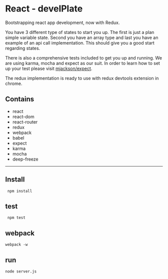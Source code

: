 <!--
@Author: Andreee Ray <develdoe>
@Date:   2017-03-10T00:42:05+01:00
@Email:  me@andreeray.se
@Filename: readme.md
@Last modified by:   develdoe
@Last modified time: 2017-03-10T01:14:45+01:00
-->



# React - develPlate

Bootstrapping react app development, now with Redux.

You have 3 different type of states to start you up. The first is just a plan simple variable state.
Second you have an array type and last you have an example of an api call implementation. This should
give you a good start regarding states.

There is also a comprehensive tests included to get you up and running. We are using karma, mocha and expect as our suit.
In order to learn how to set up your test please visit [mjackson/expect](https://github.com/mjackson/expect).

The redux implementation is ready to use with redux devtools extension in chrome.

## Contains

* react
* react-dom
* react-router
* redux
* webpack
* babel
* expect
* karma
* mocha
* deep-freeze

----

## Install

```
 npm install
```

## test

```
 npm test
```

## webpack

```
webpack -w
```

## run

```
node server.js
```
